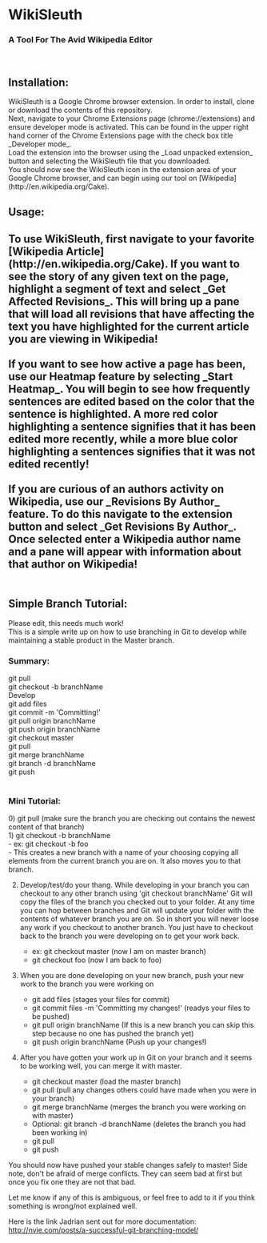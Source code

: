 <h1>WikiSleuth</h1>
<h3>A Tool For The Avid Wikipedia Editor</h3>
<br>
<h2>Installation: </h2>
WikiSleuth is a Google Chrome browser extension. In order to install, clone or download the contents of this repository. <br>
Next, navigate to your Chrome Extensions page (chrome://extensions) and ensure developer mode is activated. This can be found in the upper right hand corner of the Chrome Extensions page with the check box title _Developer mode_. <br>
Load the extension into the browser using the _Load unpacked extension_ button and selecting the WikiSleuth file that you downloaded. <br>
You should now see the WikiSleuth icon in the extension area of your Google Chrome browser, and can begin using our tool on [Wikipedia](http://en.wikipedia.org/Cake).
<br>
<h2>Usage: <h2>
To use WikiSleuth, first navigate to your favorite [Wikipedia Article](http://en.wikipedia.org/Cake). If you want to see the story of any given text on the page, highlight a segment of text and select _Get Affected Revisions_. This will bring up a pane that will load all revisions that have affecting the text you have highlighted for the current article you are viewing in Wikipedia!
<br><br>
If you want to see how active a page has been, use our Heatmap feature by selecting _Start Heatmap_. You will begin to see how frequently sentences are edited based on the color that the sentence is highlighted. A more red color highlighting a sentence signifies that it has been edited more recently, while a more blue color highlighting a sentences signifies that it was not edited recently!
<br><br>
If you are curious of an authors activity on Wikipedia, use our _Revisions By Author_ feature. To do this navigate to the extension button and select _Get Revisions By Author_. Once selected enter a Wikipedia author name and a pane will appear with information about that author on Wikipedia!
<br>
<br>
<h2> Simple Branch Tutorial:</h2>
Please edit, this needs much work! 
<br>
This is a simple write up on how to use branching in Git to develop while maintaining a stable product in the Master branch.
<br>
<h3>Summary:</h3>
git pull <br>
git checkout -b branchName <br>
Develop <br>
git add files <br>
git commit <file(s)> -m 'Committing!' <br>
git pull origin branchName <br>
git push origin branchName <br>
git checkout master <br>
git pull <br>
git merge branchName <br>
git branch -d branchName <br>
git push <br>
<br>
<h3>Mini Tutorial:</h3>
0) git pull (make sure the branch you are checking out contains the newest content of that branch) <br>
1) git checkout -b branchName<br>
    - ex: git checkout -b foo <br>
    - This creates a new branch with a name of your choosing copying all elements from the current branch you are on. It also moves you to that branch. <br>

2) Develop/test/do your thang. While developing in your branch you can checkout to any other branch using 'git checkout branchName' Git will copy the files of the branch you checked out to your folder. At any time you can hop between branches and Git will update your folder with the contents of whatever branch you are on. So in short you will never loose any work if you checkout to another branch. You just have to checkout back to the branch you were developing on to get your work back. <br>
    - ex: git checkout master (now I am on master branch) <br>
    - git checkout foo (now I am back to foo) <br>

3) When you are done developing on your new branch, push your new work to the branch you were working on <br>
    - git add files (stages your files for commit) <br>
    - git commit files -m 'Committing my changes!' (readys your files to be pushed) <br>
    - git pull origin branchName (If this is a new branch you can skip this step because no one has pushed the branch yet) <br>
    - git push origin branchName (Push up your changes!) <br>

4) After you have gotten your work up in Git on your branch and it seems to be working well, you can merge it with master. <br>
    - git checkout master (load the master branch) <br>
    - git pull (pull any changes others could have made when you were in your branch) <br>
    - git merge branchName (merges the branch you were working on with master) <br>
    - Optional: git branch -d branchName (deletes the branch you had been working in) <br>
    - git pull <br>
    - git push <br>

You should now have pushed your stable changes safely to master! Side note, don't be afraid of merge conflicts. They can seem bad at first but once you fix one they are not that bad. <br>

Let me know if any of this is ambiguous, or feel free to add to it if you think something is wrong/not explained well. <br>

Here is the link Jadrian sent out for more documentation: http://nvie.com/posts/a-successful-git-branching-model/
